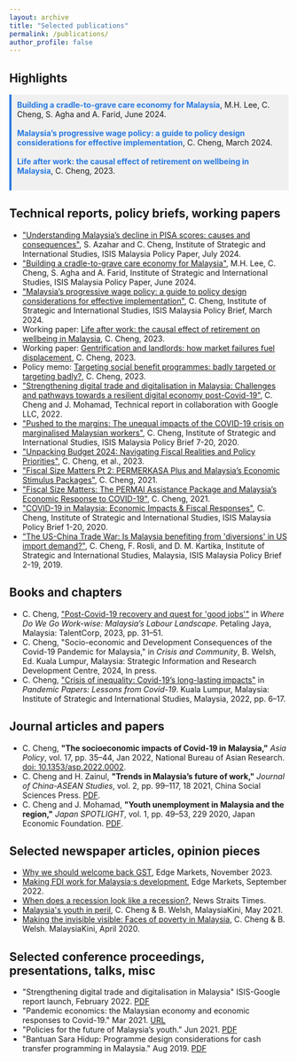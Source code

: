 ```yaml
---
layout: archive
title: "Selected publications"
permalink: /publications/
author_profile: false
---
```


<!--{% if author.googlescholar %}
  You can also find my articles on <u><a href="{{author.googlescholar}}">my Google Scholar profile</a>.</u>
{% endif %}

{% include base_path %}

{% for post in site.publications reversed %}
  {% include archive-single.html %}
{% endfor %}-->

## Highlights
<div style="background-color: #f0f0f0; padding: 10px; margin-bottom: 20px; border-left: 4px solid #2a7ae2;">
   <strong><a href="https://www.isis.org.my/2024/06/12/building-a-cradle-to-grave-care-economy-for-malaysia-2/" style="text-decoration: none; color: #2a7ae2;">Building a cradle-to-grave care economy for Malaysia</a></strong>, M.H. Lee, C. Cheng, S. Agha and A. Farid, June 2024. 
   <br><br>
  <strong><a href="https://www.isis.org.my/2024/03/25/malaysias-progressive-wage-policy/" style="text-decoration: none; color: #2a7ae2;">Malaysia’s progressive wage policy: a guide to policy design considerations for effective implementation</a></strong>, C. Cheng, March 2024. 
   <br><br>
  <strong><a href="/posts/2024/01/retirement-wellbeing-1" style="text-decoration: none; color: #2a7ae2;">Life after work: the causal effect of retirement on wellbeing in Malaysia</a></strong>, C. Cheng, 2023. 
  <br><br>
  
</div>


## Technical reports, policy briefs, working papers
- ["Understanding Malaysia’s decline in PISA scores: causes and consequences"](https://www.isis.org.my/2024/07/16/understanding-malaysias-decline-in-pisa-scores-causes-and-consequences/), S. Azahar and C. Cheng, Institute of Strategic and International Studies, ISIS Malaysia Policy Paper, July 2024.
- ["Building a cradle-to-grave care economy for Malaysia"](https://www.isis.org.my/2024/06/12/building-a-cradle-to-grave-care-economy-for-malaysia-2/), M.H. Lee, C. Cheng, S. Agha and A. Farid, Institute of Strategic and International Studies, ISIS Malaysia Policy Paper, June 2024.
- ["Malaysia’s progressive wage policy: a guide to policy design considerations for effective implementation"](https://www.isis.org.my/2024/03/25/malaysias-progressive-wage-policy/), C. Cheng, Institute of Strategic and International Studies, ISIS Malaysia Policy Brief, March 2024.
- Working paper: [Life after work: the causal effect of retirement on wellbeing in Malaysia](/posts/2024/01/retirement-wellbeing-1), C. Cheng, 2023.
- Working paper: [Gentrification and landlords: how market failures fuel displacement](/posts/2024/02/gentrification), C. Cheng, 2023.
- Policy memo: [Targeting social benefit programmes: badly targeted or targeting badly?](/posts/2024/03/targeting), C. Cheng, 2023.
- ["Strengthening digital trade and digitalisation in Malaysia: Challenges and pathways towards a resilient digital economy post-Covid-19"](https://www.isis.org.my/2022/02/24/strengthening-digital-trade-and-digitalisation-in-malaysia-2/), C. Cheng and J. Mohamad, Technical report in collaboration with Google LLC, 2022.
- ["Pushed to the margins: The unequal impacts of the COVID-19 crisis on marginalised Malaysian workers"](https://www.isis.org.my/2020/11/30/pushed-to-the-margins-the-unequal-impacts-of-the-covid-19-crisis-on-marginalised-malaysian-workers/), C. Cheng, Institute of Strategic and International Studies, ISIS Malaysia Policy Brief 7-20, 2020.
- ["Unpacking Budget 2024: Navigating Fiscal Realities and Policy Priorities"](https://www.isis.org.my/2023/10/26/unpacking-budget-2024-navigating-fiscal-realities-and-policy-priorities/), C. Cheng, et al., 2023.
- ["Fiscal Size Matters Pt 2: PERMERKASA Plus and Malaysia’s Economic Stimulus Packages"](https://www.isis.org.my/2021/06/01/fiscal-size-matters-pt-2-permerkasa-plus-and-malaysias-economic-stimulus-packages/), C. Cheng, 2021.
- ["Fiscal Size Matters: The PERMAI Assistance Package and Malaysia’s Economic Response to COVID-19"](https://www.isis.org.my/2021/01/20/fiscal-size-matters-the-permai-assistance-package-and-malaysias-economic-response-to-covid-19/), C. Cheng, 2021.
- ["COVID-19 in Malaysia: Economic Impacts & Fiscal Responses"](https://www.isis.org.my/2020/03/26/covid-19-in-malaysia-economic-impacts-fiscal-responses/), C. Cheng, Institute of Strategic and International Studies, ISIS Malaysia Policy Brief 1-20, 2020.
- ["The US-China Trade War: Is Malaysia benefiting from 'diversions' in US import demand?"](https://www.isis.org.my/wp-content/uploads/2019/10/POLICY-BRIEF_REV01.pdf), C. Cheng, F. Rosli, and D. M. Kartika, Institute of Strategic and International Studies, Malaysia, ISIS Malaysia Policy Brief 2-19, 2019.



## Books and chapters
- C. Cheng, ["Post-Covid-19 recovery and quest for 'good jobs'"](https://www.isis.org.my/2023/11/01/where-do-we-go-workwise-malaysias-labour-landscape-introduction/) in *Where Do We Go Work-wise: Malaysia’s Labour Landscape*. Petaling Jaya, Malaysia: TalentCorp, 2023, pp. 31–51.
- C. Cheng, "Socio-economic and Development Consequences of the Covid-19 Pandemic for Malaysia," in *Crisis and Community*, B. Welsh, Ed. Kuala Lumpur, Malaysia: Strategic Information and Research Development Centre, 2024, In press.
- C. Cheng, ["Crisis of inequality: Covid-19’s long-lasting impacts"](https://www.isis.org.my/2022/04/20/crisis-of-inequality-covid-19s-long-lasting-economic-impacts/) in *Pandemic Papers: Lessons from Covid-19*. Kuala Lumpur, Malaysia: Institute of Strategic and International Studies, Malaysia, 2022, pp. 6–17.

## Journal articles and papers
- C. Cheng, **"The socioeconomic impacts of Covid-19 in Malaysia,"** *Asia Policy*, vol. 17, pp. 35–44, Jan 2022, National Bureau of Asian Research. [doi: 10.1353/asp.2022.0002](https://doi.org/10.1353/asp.2022.0002).
- C. Cheng and H. Zainul, **"Trends in Malaysia’s future of work,"** *Journal of China-ASEAN Studies*, vol. 2, pp. 99–117, 18 2021, China Social Sciences Press. [PDF](https://www.isis.org.my/wp-content/uploads/2022/01/China-ASEAN-Studies-Volume2-2021.pdf).
- C. Cheng and J. Mohamad, **"Youth unemployment in Malaysia and the region,"** *Japan SPOTLIGHT*, vol. 1, pp. 49–53, 229 2020, Japan Economic Foundation. [PDF](https://www.jef.or.jp/journal/pdf/229th_Special_Article.pdf).

## Selected newspaper articles, opinion pieces
- [Why we should welcome back GST](https://www.isis.org.my/2023/10/02/why-we-should-welcome-back-gst/), Edge Markets, November 2023.
- [Making FDI work for Malaysia;s development](https://www.isis.org.my/2022/09/10/making-trade-investment-work-for-malaysia/), Edge Markets, September 2022.
- [When does a recession look like a recession?](https://www.isis.org.my/2021/04/20/when-does-a-recession-look-like-a-recession/), News Straits Times.
- [Malaysia's youth in peril](https://www.isis.org.my/2021/05/01/malaysias-youth-in-peril/), C. Cheng & B. Welsh, MalaysiaKini, May 2021.
- [Making the invisible visible: Faces of poverty in Malaysia](https://www.isis.org.my/2020/04/05/making-the-invisible-visible-faces-of-poverty-in-malaysia/), C. Cheng & B. Welsh. MalaysiaKini, April 2020.


## Selected conference proceedings, presentations, talks, misc
- "Strengthening digital trade and digitalisation in Malaysia" ISIS-Google report launch, February 2022. [PDF](https://www.isis.org.my/wp-content/uploads/2022/02/ISIS-Google-digital-trade-report-summary-presentation.pdf)
- "Pandemic economics: the Malaysian economy and economic responses to Covid-19." Mar 2021. [URL](https://www.isis.org.my/wp-content/uploads/2021/03/SIRIM-presentation.pdf)
- "Policies for the future of Malaysia’s youth." Jun 2021. [PDF](https://www.isis.org.my/wp-content/uploads/2021/06/Policies-for-the-future-of-Malaysias-youth-Calvin-Cheng.pdf)
- "Bantuan Sara Hidup: Programme design considerations for cash transfer programming in Malaysia." Aug 2019. [PDF](https://www.isis.org.my/wp-content/uploads/2021/06/Policies-for-the-future-of-Malaysias-youth-Calvin-Cheng.pdf)